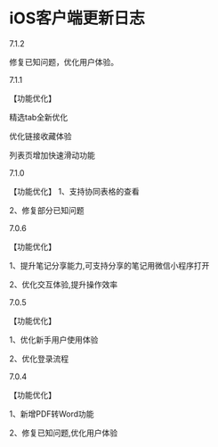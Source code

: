 # iOS客户端更新日志

7.1.2 

修复已知问题，优化用户体验。

7.1.1 

【功能优化】 

精选tab全新优化

优化链接收藏体验

列表页增加快速滑动功能

7.1.0 

【功能优化】 1、支持协同表格的查看

 2、修复部分已知问题

7.0.6 

【功能优化】 

1、提升笔记分享能力,可支持分享的笔记用微信小程序打开 

2、优化交互体验,提升操作效率

7.0.5 

【功能优化】

 1、优化新手用户使用体验 

2、优化登录流程

7.0.4 

【功能优化】

 1、新增PDF转Word功能 

2、修复已知问题,优化用户体验

